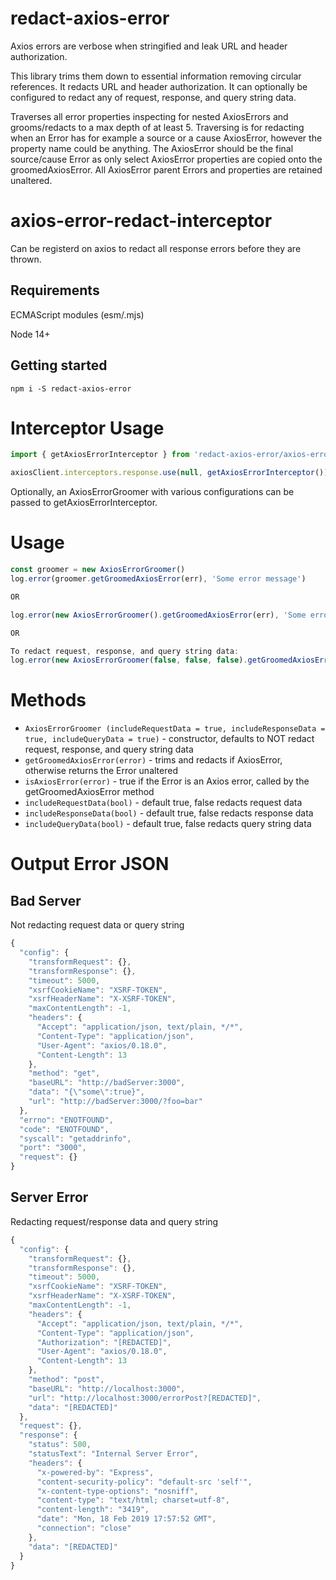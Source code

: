 # redact-axios-error

Axios errors are verbose when stringified and leak URL and header authorization.

This library trims them down to essential information removing circular references.
It redacts URL and header authorization.
It can optionally be configured to redact any of request, response, and query string data.

Traverses all error properties inspecting for nested AxiosErrors and grooms/redacts to a max depth of at least 5.
Traversing is for redacting when an Error has for example a source or a cause AxiosError, however the property name could be anything.
The AxiosError should be the final source/cause Error as only select AxiosError properties are copied onto the groomedAxiosError.
All AxiosError parent Errors and properties are retained unaltered.

# axios-error-redact-interceptor

Can be registerd on axios to redact all response errors before they are thrown.

## Requirements

ECMAScript modules (esm/.mjs)

Node 14+

## Getting started

```console
npm i -S redact-axios-error
```

# Interceptor Usage

```javascript
import { getAxiosErrorInterceptor } from 'redact-axios-error/axios-error-redact-interceptor'

axiosClient.interceptors.response.use(null, getAxiosErrorInterceptor())
```

Optionally, an AxiosErrorGroomer with various configurations can be passed to getAxiosErrorInterceptor.

# Usage

```javascript
const groomer = new AxiosErrorGroomer()
log.error(groomer.getGroomedAxiosError(err), 'Some error message')

OR

log.error(new AxiosErrorGroomer().getGroomedAxiosError(err), 'Some error message')

OR

To redact request, response, and query string data:
log.error(new AxiosErrorGroomer(false, false, false).getGroomedAxiosError(err), 'Some error message')
```

# Methods

   * `AxiosErrorGroomer (includeRequestData = true, includeResponseData = true, includeQueryData = true)` - constructor, defaults to NOT redact request, response, and query string data
   * `getGroomedAxiosError(error)` - trims and redacts if AxiosError, otherwise returns the Error unaltered
   * `isAxiosError(error)` - true if the Error is an Axios error, called by the getGroomedAxiosError method
   * `includeRequestData(bool)` - default true, false redacts request data
   * `includeResponseData(bool)` - default true, false redacts response data
   * `includeQueryData(bool)` - default true, false redacts query string data

# Output Error JSON

## Bad Server

Not redacting request data or query string

```javascript
{
  "config": {
    "transformRequest": {},
    "transformResponse": {},
    "timeout": 5000,
    "xsrfCookieName": "XSRF-TOKEN",
    "xsrfHeaderName": "X-XSRF-TOKEN",
    "maxContentLength": -1,
    "headers": {
      "Accept": "application/json, text/plain, */*",
      "Content-Type": "application/json",
      "User-Agent": "axios/0.18.0",
      "Content-Length": 13
    },
    "method": "get",
    "baseURL": "http://badServer:3000",
    "data": "{\"some\":true}",
    "url": "http://badServer:3000/?foo=bar"
  },
  "errno": "ENOTFOUND",
  "code": "ENOTFOUND",
  "syscall": "getaddrinfo",
  "port": "3000",
  "request": {}
}
```

## Server Error

Redacting request/response data and query string

```javascript
{
  "config": {
    "transformRequest": {},
    "transformResponse": {},
    "timeout": 5000,
    "xsrfCookieName": "XSRF-TOKEN",
    "xsrfHeaderName": "X-XSRF-TOKEN",
    "maxContentLength": -1,
    "headers": {
      "Accept": "application/json, text/plain, */*",
      "Content-Type": "application/json",
      "Authorization": "[REDACTED]",
      "User-Agent": "axios/0.18.0",
      "Content-Length": 13
    },
    "method": "post",
    "baseURL": "http://localhost:3000",
    "url": "http://localhost:3000/errorPost?[REDACTED]",
    "data": "[REDACTED]"
  },
  "request": {},
  "response": {
    "status": 500,
    "statusText": "Internal Server Error",
    "headers": {
      "x-powered-by": "Express",
      "content-security-policy": "default-src 'self'",
      "x-content-type-options": "nosniff",
      "content-type": "text/html; charset=utf-8",
      "content-length": "3419",
      "date": "Mon, 18 Feb 2019 17:57:52 GMT",
      "connection": "close"
    },
    "data": "[REDACTED]"
  }
}
```
